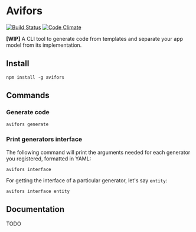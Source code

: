 # Avifors

[![Build Status](https://travis-ci.org/antarestupin/Avifors.svg?branch=master)](https://travis-ci.org/antarestupin/Avifors)
[![Code Climate](https://codeclimate.com/github/antarestupin/Avifors/badges/gpa.svg)](https://codeclimate.com/github/antarestupin/Avifors)

**[WIP]** A CLI tool to generate code from templates and separate your app model from its implementation.

## Install

```
npm install -g avifors
```

## Commands

### Generate code

```
avifors generate
```

### Print generators interface

The following command will print the arguments needed for each generator you registered, formatted in YAML:

```
avifors interface
```

For getting the interface of a particular generator, let's say `entity`:

```
avifors interface entity
```

## Documentation

TODO
